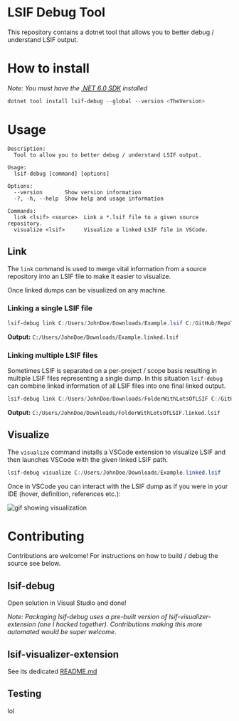 # LSIF Debug Tool

This repository contains a dotnet tool that allows you to better debug / understand LSIF output.

# How to install

*Note: You must have the [.NET 6.0 SDK](https://dotnet.microsoft.com/en-us/download) installed*

```powershell
dotnet tool install lsif-debug --global --version <TheVersion>
```

# Usage

```
Description:
  Tool to allow you to better debug / understand LSIF output.

Usage:
  lsif-debug [command] [options]

Options:
  --version       Show version information
  -?, -h, --help  Show help and usage information

Commands:
  link <lsif> <source>  Link a *.lsif file to a given source repository.
  visualize <lsif>      Visualize a linked LSIF file in VSCode.
```

## Link

The `link` command is used to merge vital information from a source repository into an LSIF file to make it easier to visualize.

Once linked dumps can be visualized on any machine.

### Linking a single LSIF file

```powershell
lsif-debug link C:/Users/JohnDoe/Downloads/Example.lsif C:/GitHub/RepoThatGendLSIFFolder
```

**Output:** `C:/Users/JohnDoe/Downloads/Example.linked.lsif`

### Linking multiple LSIF files

Sometimes LSIF is separated on a per-project / scope basis resulting in multiple LSIF files representing a single dump. In this situation `lsif-debug` can combine linked information of all LSIF files into one final linked output.

```powershell
lsif-debug link C:/Users/JohnDoe/Downloads/FolderWithLotsOfLSIF C:/GitHub/RepoThatGendLSIF
```

**Output:** `C:/Users/JohnDoe/Downloads/FolderWithLotsOfLSIF.linked.lsif`

## Visualize

The `visualize` command installs a VSCode extension to visualize LSIF and then launches VSCode with the given linked LSIF path.

```powershell
lsif-debug visualize C:/Users/JohnDoe/Downloads/Example.linked.lsif
```

Once in VSCode you can interact with the LSIF dump as if you were in your IDE (hover, definition, references etc.):

![gif showing visualization](https://i.imgur.com/4zixIzc.gif)

# Contributing

Contributions are welcome! For instructions on how to build / debug the source see below.

## lsif-debug

Open solution in Visual Studio and done!

*Note: Packaging lsif-debug uses a pre-built version of lsif-visualizer-extension (one I hacked together). Contributions making this more automated would be super welcome*.

## lsif-visualizer-extension

See its dedicated [README.md](src/lsif-visualizer-extension/README.md)

## Testing

lol